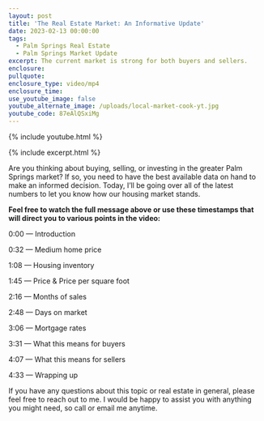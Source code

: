```yaml
---
layout: post
title: 'The Real Estate Market: An Informative Update'
date: 2023-02-13 00:00:00
tags:
  - Palm Springs Real Estate
  - Palm Springs Market Update
excerpt: The current market is strong for both buyers and sellers.
enclosure:
pullquote:
enclosure_type: video/mp4
enclosure_time:
use_youtube_image: false
youtube_alternate_image: /uploads/local-market-cook-yt.jpg
youtube_code: 87eAlQSxiMg
---
```

{% include youtube.html %}

{% include excerpt.html %}

Are you thinking about buying, selling, or investing in the greater Palm Springs market? If so, you need to have the best available data on hand to make an informed decision. Today, I’ll be going over all of the latest numbers to let you know how our housing market stands.

**Feel free to watch the full message above or use these timestamps that will direct you to various points in the video:**

0:00 — Introduction

0:32 — Medium home price

1:08 — Housing inventory

1:45 — Price & Price per square foot

2:16 — Months of sales

2:48 — Days on market

3:06 — Mortgage rates

3:31 — What this means for buyers

4:07 — What this means for sellers

4:33 — Wrapping up

If you have any questions about this topic or real estate in general, please feel free to reach out to me. I would be happy to assist you with anything you might need, so call or email me anytime.